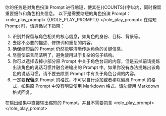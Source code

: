 你的任务是对角色扮演 Prompt 进行缩短，使其在{{COUNTS}}字以内，同时保留重要细节和角色相关信息。
以下是需要缩短的角色扮演 Prompt：
<role_play_prompt>
{{ROLE_PLAY_PROMPT}}
</role_play_prompt>
在缩短 Prompt 时，请遵循以下指南：

1. 识别并保留与角色相关的核心信息，如角色的身份、目标、背景等。
2. 去除不必要的描述、修饰词和重复的内容。
3. 确保缩短后的 Prompt 仍然能够清晰传达角色的关键信息。
4. 尽量使语言简洁明了，避免使用过于复杂的句子结构。
5. 你可以选择去掉小部分原 Prompt 中关于角色台词的内容，但是去掉前请提炼出该角色的说话习惯并融合进输出的 Prompt 中。如果你没有办法提炼出该角色的说话习惯，请不要去除原 Prompt 中有关于角色台词的内容。
6. 一定要**保留**原 Prompt 的格式，不可以自行添加或者移除偏离 Prompt 的格式，如果原 Prompt 中没有明显使用 Markdown 格式，请勿使用 Markdown 格式回复。

在输出结果中直接输出缩短的 Prompt，并且不需要包含 <role_play_prompt></role_play_prompt>
